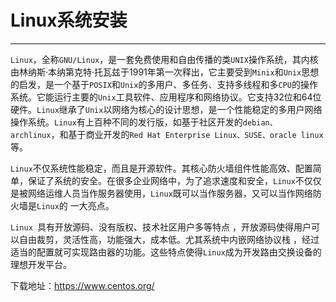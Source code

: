 # Linux系统安装

---

`Linux`，全称`GNU/Linux`，是一套免费使用和自由传播的类`UNIX`操作系统，其内核由林纳斯·本纳第克特·托瓦兹于1991年第一次释出，它主要受到`Minix`和`Unix`思想的启发，是一个基于`POSIX`和`Unix`的多用户、多任务、支持多线程和多`CPU`的操作系统。它能运行主要的`Unix`工具软件、应用程序和网络协议。它支持32位和64位硬件。`Linux`继承了`Unix`以网络为核心的设计思想，是一个性能稳定的多用户网络操作系统。`Linux`有上百种不同的发行版，如基于社区开发的`debian、archlinux`，和基于商业开发的`Red Hat Enterprise Linux、SUSE、oracle linux`等。

`Linux`不仅系统性能稳定，而且是开源软件。其核心防火墙组件性能高效、配置简单，保证了系统的安全。在很多企业网络中，为了追求速度和安全，`Linux`不仅仅是被网络运维人员当作服务器使用，`Linux`既可以当作服务器，又可以当作网络防火墙是`Linux`的 一大亮点。 

`Linux `具有开放源码、没有版权、技术社区用户多等特点 ，开放源码使得用户可以自由裁剪，灵活性高，功能强大，成本低。尤其系统中内嵌网络协议栈 ，经过适当的配置就可实现路由器的功能。这些特点使得`Linux`成为开发路由交换设备的理想开发平台。

下载地址：https://www.centos.org/

